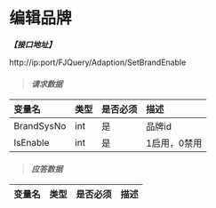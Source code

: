 # 编辑品牌

_**【接口地址】**_

http://ip:port/FJQuery/Adaption/SetBrandEnable

> #### _请求数据_

| 变量名 | 类型 | 是否必须 | 描述 |
| :--- | :--- | :--- | :--- |
| BrandSysNo | int | 是 | 品牌id |
| IsEnable | int | 是 | 1启用，0禁用 |


> #### _应答数据_

| 变量名 | 类型 | 是否必须 | 描述 |
| :--- | :--- | :--- | :--- |









